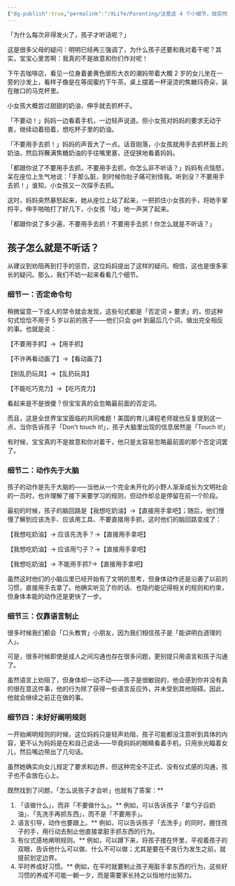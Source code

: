 ```yaml
---
{"dg-publish":true,"permalink":"/XLife/Parenting/注意这 4 个小细节，娃突然就听话了/","noteIcon":"","created":"2024-05-22T16:17:54.169+08:00"}
---
```


「为什么每次非得发火了，孩子才听话呢？」

这是很多父母的疑问：明明已经再三强调了，为什么孩子还要和我对着干呢？其实，宝宝心里苦啊：我真的不是故意和你们作对呢！

下午去咖啡店，看见一位身着姜黄色廓形大衣的潮妈带着大概 2 岁的女儿坐在一旁的沙发上，看样子像是在等闺蜜约下午茶。桌上摆着一杯滚烫的焦糖玛奇朵，装在敞口的马克杯里。

小女孩大概尝过甜甜的奶油，伸手就去抓杯子。


「不要动！」妈妈一边看着手机，一边轻声说道。但小女孩对妈妈的要求无动于衷，继续动着扭着，想吃杯子里的奶油。

「不要用手去抓！」妈妈的声音大了一点。话音刚落，小女孩就用手去抓杯面上的奶油，然后将蘸满焦糖奶油的手往嘴里塞，还促狭地看着妈妈。

「都跟你说了不要用手去抓，不要用手去抓，你怎么非不听话？」妈妈有点恼怒，呆在座位上生气地说：「手那么脏，到时候你肚子痛可别怪我。听到没？不要用手去抓！」谁知，小女孩又一次探手去抓。

这时，妈妈突然暴怒起来，她从座位上站了起来，一把抓住小女孩的手，将她手掌捋平，伸手啪啪打了好几下，小女孩「哇」地一声哭了起来。

「都跟你说了多少遍，不要用手去抓！不要用手去抓！你怎么就是不听话？」


## 孩子怎么就是不听话？

从建议到劝阻再到打手的惩罚，这位妈妈提出了这样的疑问。相信，这也是很多家长的疑问。那么，我们不妨一起来看看几个细节。

### **细节一：否定命令句**


稍微留意一下成人的禁令就会发现，这些句式都是「否定词 + 要求」的，但这种句式恰恰不用于 5 岁以前的孩子——他们只会 get 到最后几个词，做出完全相反的事。也就是说：  

【不要用手抓】->【用手抓】

【不许再看动画了】->【看动画了】

【别乱扔玩具】->【乱扔玩具】

【不能吃巧克力】->【吃巧克力】

看起来是不是很傻？但宝宝真的会忽略最前面的否定词。

而且，这是全世界宝宝面临的共同难题！美国的育儿课程老师就也反复提到这一点，当你告诉孩子「Don't touch it!」，孩子大脑里出现的信息居然是「Touch it!」

有时候，宝宝真的不是故意和你对着干，他只是太容易忽略最前面的那个否定词罢了。

### **细节二：动作先于大脑**


孩子的动作是先于大脑的——当他从一个完全未开化的小野人渐渐成长为文明社会的一员时，也许理解了接下来要学习的规则，但动作却总是停留在前一个阶段。  

最初的时候，孩子的脑回路是【我想吃奶油】->【直接用手拿吧】；随后，他们慢慢了解到应该洗手、应该用工具、不要直接用手抓，这时他们的脑回路变成了：

【我想吃奶油】-> 应该先洗手？->【直接用手拿吧】

【我想吃奶油】-> 应该用勺子？->【直接用手拿吧】

【我想吃奶油】-> 不能用手抓?->【直接用手拿吧】

虽然这时他们的小脑瓜里已经开始有了文明的思考，但身体动作还是沿袭了以前的习惯，直接用手去拿了。他确实听见了你的话、也隐约能记得相关的规则和约束，但身体本能的动作还是更快了一步。

### **细节三：仅靠语言制止**


很多时候我们都会「口头教育」小朋友，因为我们相信孩子是「能讲明白道理的人」。  

可是，很多时候即使是成人之间沟通也存在很多问题，更别提只用语言和孩子沟通了。

虽然语言上劝阻了，但身体却一动不动——孩子是很敏锐的，他会感到你并没有真的很在意这件事，他的行为除了获得一些语言反应外，并未受到其他阻碍。因此，他就会继续之前正在做的事。

### **细节四：未好好阐明规则**


一开始阐明规则的时候，这位妈妈只是轻声劝阻，孩子可能都没注意听到具体的内容，更不认为妈妈是在和自己说话——毕竟妈妈的眼睛看着手机，只用余光瞄着女儿，然后嘴边带出了几句话。  

虽然她确实向女儿规定了要求和边界，但这种完全不正式、没有仪式感的沟通，孩子也不会放在心上。


既然找到了问题，「怎么说孩子才会听」也就有了答案：** 

1. 「该做什么」，而非「不要做什么」。** 例如，可以告诉孩子「拿勺子舀奶油」、「先洗手再抓东西」，而不是「不要用手」。
2. 语言引导，动作也要跟上。** 例如，可以告诉孩子「去洗手」的同时，握住孩子的手，用行动去制止他直接拿脏手抓东西的行为。
3. 有仪式感地阐明规则。** 例如，可以蹲下来，将孩子搂在怀里，平视着孩子的双眼，告诉他什么可以做、什么不可以做；尤其是要在不良行为发生之前，就提前划定边界。
4. 平时养成好习惯。** 例如，在平时就要制止孩子用脏手拿东西的行为，这些好习惯的养成不可能一朝一夕，而是需要家长持之以恒地付出努力。
